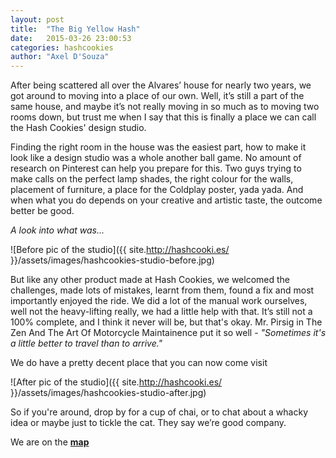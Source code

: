 ```yaml
---
layout: post
title:  "The Big Yellow Hash"
date:   2015-03-26 23:00:53
categories: hashcookies
author: "Axel D'Souza"
---
```


After being scattered all over the Alvares’ house for nearly two years, we got around to moving into a place of our own. Well, it’s still a part of the same house, and maybe it’s not really moving in so much as to moving two rooms down, but trust me when I say that this is finally a place we can call the Hash Cookies' design studio.

Finding the right room in the house was the easiest part, how to make it look like a design studio was a whole another ball game. No amount of research on Pinterest can help you prepare for this. Two guys trying to make calls on the perfect lamp shades, the right colour for the walls, placement of furniture, a place for the Coldplay poster, yada yada. And when what you do depends on your creative and artistic taste, the outcome better be good. 

*A look into what was...*

![Before pic of the studio]({{ site.http://hashcooki.es/ }}/assets/images/hashcookies-studio-before.jpg)


But like any other product made at Hash Cookies, we welcomed the challenges, made lots of mistakes, learnt from them, found a fix and most importantly enjoyed the ride. We did a lot of the manual work ourselves, well not the heavy-lifting really, we had a little help with that. It’s still not a 100% complete, and I think it never will be, but that's okay. 
Mr. Pirsig in The Zen And The Art Of Motorcycle Maintainence put it so well -  *"Sometimes it's a little better to travel than to arrive."*

We do have a pretty decent place that you can now come visit 

![After pic of the studio]({{ site.http://hashcooki.es/ }}/assets/images/hashcookies-studio-after.jpg)

So if you're around, drop by for a cup of chai, or to chat about a whacky idea or maybe just to tickle the cat. They say we’re good company. 

We are on the  [**map**](https://www.google.co.in/maps/place/Hash+Cookies/@15.567541,73.782771,18z/data=!3m1!4b1!4m2!3m1!1s0x0000000000000000:0xee3ecec85417a514)
